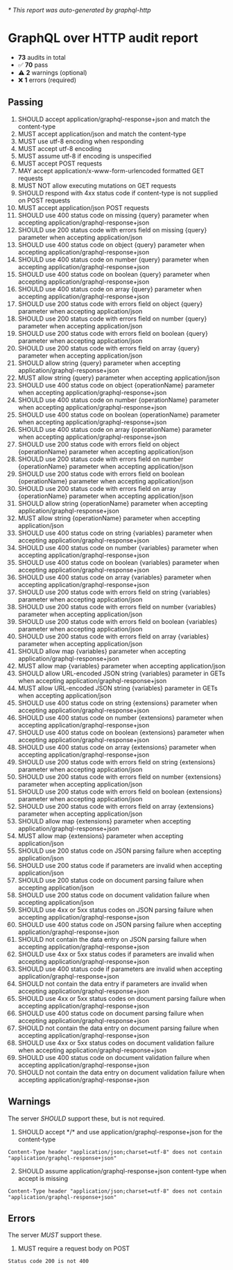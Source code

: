 _* This report was auto-generated by graphql-http_

# GraphQL over HTTP audit report

- **73** audits in total
- ✅ **70** pass
- ⚠️ **2** warnings (optional)
- ❌ **1** errors (required)

## Passing
1. SHOULD accept application/graphql-response+json and match the content-type
2. MUST accept application/json and match the content-type
3. MUST use utf-8 encoding when responding
4. MUST accept utf-8 encoding
5. MUST assume utf-8 if encoding is unspecified
6. MUST accept POST requests
7. MAY accept application/x-www-form-urlencoded formatted GET requests
8. MUST NOT allow executing mutations on GET requests
9. SHOULD respond with 4xx status code if content-type is not supplied on POST requests
10. MUST accept application/json POST requests
11. SHOULD use 400 status code on missing {query} parameter when accepting application/graphql-response+json
12. SHOULD use 200 status code with errors field on missing {query} parameter when accepting application/json
13. SHOULD use 400 status code on object {query} parameter when accepting application/graphql-response+json
14. SHOULD use 400 status code on number {query} parameter when accepting application/graphql-response+json
15. SHOULD use 400 status code on boolean {query} parameter when accepting application/graphql-response+json
16. SHOULD use 400 status code on array {query} parameter when accepting application/graphql-response+json
17. SHOULD use 200 status code with errors field on object {query} parameter when accepting application/json
18. SHOULD use 200 status code with errors field on number {query} parameter when accepting application/json
19. SHOULD use 200 status code with errors field on boolean {query} parameter when accepting application/json
20. SHOULD use 200 status code with errors field on array {query} parameter when accepting application/json
21. SHOULD allow string {query} parameter when accepting application/graphql-response+json
22. MUST allow string {query} parameter when accepting application/json
23. SHOULD use 400 status code on object {operationName} parameter when accepting application/graphql-response+json
24. SHOULD use 400 status code on number {operationName} parameter when accepting application/graphql-response+json
25. SHOULD use 400 status code on boolean {operationName} parameter when accepting application/graphql-response+json
26. SHOULD use 400 status code on array {operationName} parameter when accepting application/graphql-response+json
27. SHOULD use 200 status code with errors field on object {operationName} parameter when accepting application/json
28. SHOULD use 200 status code with errors field on number {operationName} parameter when accepting application/json
29. SHOULD use 200 status code with errors field on boolean {operationName} parameter when accepting application/json
30. SHOULD use 200 status code with errors field on array {operationName} parameter when accepting application/json
31. SHOULD allow string {operationName} parameter when accepting application/graphql-response+json
32. MUST allow string {operationName} parameter when accepting application/json
33. SHOULD use 400 status code on string {variables} parameter when accepting application/graphql-response+json
34. SHOULD use 400 status code on number {variables} parameter when accepting application/graphql-response+json
35. SHOULD use 400 status code on boolean {variables} parameter when accepting application/graphql-response+json
36. SHOULD use 400 status code on array {variables} parameter when accepting application/graphql-response+json
37. SHOULD use 200 status code with errors field on string {variables} parameter when accepting application/json
38. SHOULD use 200 status code with errors field on number {variables} parameter when accepting application/json
39. SHOULD use 200 status code with errors field on boolean {variables} parameter when accepting application/json
40. SHOULD use 200 status code with errors field on array {variables} parameter when accepting application/json
41. SHOULD allow map {variables} parameter when accepting application/graphql-response+json
42. MUST allow map {variables} parameter when accepting application/json
43. SHOULD allow URL-encoded JSON string {variables} parameter in GETs when accepting application/graphql-response+json
44. MUST allow URL-encoded JSON string {variables} parameter in GETs when accepting application/json
45. SHOULD use 400 status code on string {extensions} parameter when accepting application/graphql-response+json
46. SHOULD use 400 status code on number {extensions} parameter when accepting application/graphql-response+json
47. SHOULD use 400 status code on boolean {extensions} parameter when accepting application/graphql-response+json
48. SHOULD use 400 status code on array {extensions} parameter when accepting application/graphql-response+json
49. SHOULD use 200 status code with errors field on string {extensions} parameter when accepting application/json
50. SHOULD use 200 status code with errors field on number {extensions} parameter when accepting application/json
51. SHOULD use 200 status code with errors field on boolean {extensions} parameter when accepting application/json
52. SHOULD use 200 status code with errors field on array {extensions} parameter when accepting application/json
53. SHOULD allow map {extensions} parameter when accepting application/graphql-response+json
54. MUST allow map {extensions} parameter when accepting application/json
55. SHOULD use 200 status code on JSON parsing failure when accepting application/json
56. SHOULD use 200 status code if parameters are invalid when accepting application/json
57. SHOULD use 200 status code on document parsing failure when accepting application/json
58. SHOULD use 200 status code on document validation failure when accepting application/json
59. SHOULD use 4xx or 5xx status codes on JSON parsing failure when accepting application/graphql-response+json
60. SHOULD use 400 status code on JSON parsing failure when accepting application/graphql-response+json
61. SHOULD not contain the data entry on JSON parsing failure when accepting application/graphql-response+json
62. SHOULD use 4xx or 5xx status codes if parameters are invalid when accepting application/graphql-response+json
63. SHOULD use 400 status code if parameters are invalid when accepting application/graphql-response+json
64. SHOULD not contain the data entry if parameters are invalid when accepting application/graphql-response+json
65. SHOULD use 4xx or 5xx status codes on document parsing failure when accepting application/graphql-response+json
66. SHOULD use 400 status code on document parsing failure when accepting application/graphql-response+json
67. SHOULD not contain the data entry on document parsing failure when accepting application/graphql-response+json
68. SHOULD use 4xx or 5xx status codes on document validation failure when accepting application/graphql-response+json
69. SHOULD use 400 status code on document validation failure when accepting application/graphql-response+json
70. SHOULD not contain the data entry on document validation failure when accepting application/graphql-response+json

## Warnings
The server _SHOULD_ support these, but is not required.
1. SHOULD accept \*/\* and use application/graphql-response+json for the content-type<br />
```
Content-Type header "application/json;charset=utf-8" does not contain "application/graphql-response+json"
```
2. SHOULD assume application/graphql-response+json content-type when accept is missing<br />
```
Content-Type header "application/json;charset=utf-8" does not contain "application/graphql-response+json"
```

## Errors
The server _MUST_ support these.
1. MUST require a request body on POST<br />
```
Status code 200 is not 400
```
